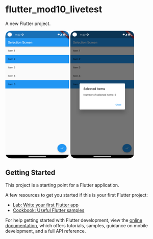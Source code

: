 # flutter_mod10_livetest

A new Flutter project.

<img src="https://github.com/nazimfeni/flutter_mod10_livetest/blob/master/screenshot/screen1.png" width="200" height="400" alt="Potrait image">
<img src="https://github.com/nazimfeni/flutter_mod10_livetest/blob/master/screenshot/screen2.png" width="200" height="400" alt="Potrait image">

## Getting Started

This project is a starting point for a Flutter application.

A few resources to get you started if this is your first Flutter project:

- [Lab: Write your first Flutter app](https://docs.flutter.dev/get-started/codelab)
- [Cookbook: Useful Flutter samples](https://docs.flutter.dev/cookbook)

For help getting started with Flutter development, view the
[online documentation](https://docs.flutter.dev/), which offers tutorials,
samples, guidance on mobile development, and a full API reference.
